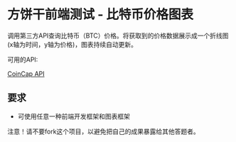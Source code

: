 # 方饼干前端测试 - 比特币价格图表

调用第三方API查询比特币（BTC）价格。将获取到的价格数据展示成一个折线图(x轴为时间，y轴为价格)，图表持续自动更新。

可用的API:

[CoinCap API](https://docs.coincap.io/)

## 要求
* 可使用任意一种前端开发框架和图表框架

注意！请不要fork这个项目，以避免把自己的成果暴露给其他答题者。
